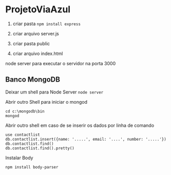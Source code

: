 # ProjetoViaAzul

1. criar pasta ```npm install express```

2. criar arquivo server.js

3. criar pasta public

4. criar arquivo index.html


node server para executar o servidor na porta 3000


## Banco MongoDB

Deixar um shell para Node Server
```node server```

Abrir outro Shell para iniciar o mongod

	cd c:\mongodb\bin
	mongod

Abrir outro shell em caso de se inserir os dados por linha de comando

	use contactlist
	db.contactlist.insert({name: '.....', email: '....', number: '.....'})
	db.contactlist.find()
	db.contactlist.find().pretty()

Instalar Body

	npm install body-parser
